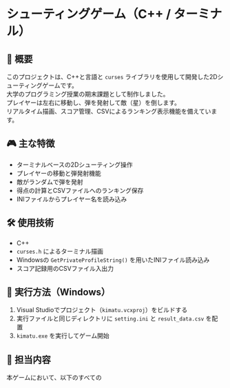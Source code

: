 # シューティングゲーム（C++ / ターミナル）

## 📌 概要  
このプロジェクトは、C++と言語と `curses` ライブラリを使用して開発した2Dシューティングゲームです。  
大学のプログラミング授業の期末課題として制作しました。  
プレイヤーは左右に移動し、弾を発射して敵（星）を倒します。  
リアルタイム描画、スコア管理、CSVによるランキング表示機能を備えています。

## 🎮 主な特徴
- ターミナルベースの2Dシューティング操作  
- プレイヤーの移動と弾発射機能  
- 敵がランダムで弾を発射  
- 得点の計算とCSVファイルへのランキング保存  
- INIファイルからプレイヤー名を読み込み

## 🛠️ 使用技術
- C++  
- `curses.h` によるターミナル描画  
- Windowsの `GetPrivateProfileString()` を用いたINIファイル読み込み  
- スコア記録用のCSVファイル入出力

## 🚀 実行方法（Windows）
1. Visual Studioでプロジェクト（`kimatu.vcxproj`）をビルドする  
2. 実行ファイルと同じディレクトリに `setting.ini` と `result_data.csv` を配置  
3. `kimatu.exe` を実行してゲーム開始

## 🧠 担当内容
本ゲームにおいて、以下のすべての
